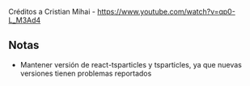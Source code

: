 
Créditos a Cristian Mihai - https://www.youtube.com/watch?v=qp0-L_M3Ad4

## Notas

- Mantener versión de react-tsparticles y tsparticles, ya que nuevas versiones tienen problemas reportados

